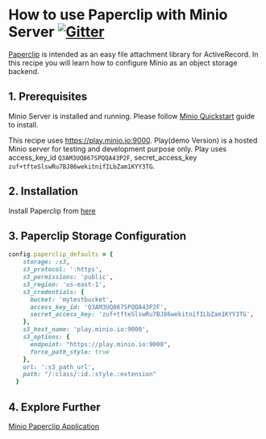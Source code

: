 # How to use Paperclip with Minio Server [![Gitter](https://badges.gitter.im/Join%20Chat.svg)](https://gitter.im/minio/minio?utm_source=badge&utm_medium=badge&utm_campaign=pr-badge&utm_content=badge)

[Paperclip](https://github.com/thoughtbot/paperclip) is intended as an easy file attachment library for ActiveRecord. In this recipe you will learn how to configure  Minio as an object storage backend.

## 1. Prerequisites

Minio Server is installed and running. Please follow [Minio Quickstart](https://docs.minio.io/docs/minio-quickstart-guide) guide to install.

This recipe uses https://play.minio.io:9000. Play(demo Version) is a hosted Minio server for testing and development purpose only. Play uses access_key_id ``Q3AM3UQ867SPQQA43P2F``, secret_access_key ``zuf+tfteSlswRu7BJ86wekitnifILbZam1KYY3TG``. 

## 2. Installation 
 
Install Paperclip from [here](https://github.com/thoughtbot/paperclip)

## 3. Paperclip Storage Configuration

```ruby
config.paperclip_defaults = {
    storage: :s3,
    s3_protocol: ':https',
    s3_permissions: 'public',
    s3_region: 'us-east-1',     
    s3_credentials: {
      bucket: 'mytestbucket', 
      access_key_id: 'Q3AM3UQ867SPQQA43P2F',
      secret_access_key: 'zuf+tfteSlswRu7BJ86wekitnifILbZam1KYY3TG', 
    },
    s3_host_name: 'play.minio.io:9000',
    s3_options: {
      endpoint: "https://play.minio.io:9000", 
      force_path_style: true 
    },
    url: ':s3_path_url',
    path: "/:class/:id.:style.:extension"
  }
```
## 4. Explore Further
 [Minio Paperclip Application](https://github.com/sadysnaat/minio-paperclip) 

